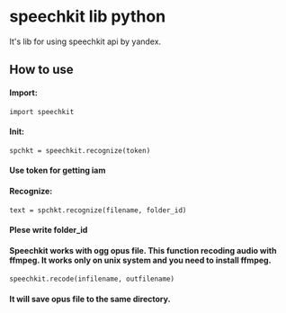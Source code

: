# speechkit lib python
 It's lib for using speechkit api by yandex.

## How to use

#### Import:

```python3
import speechkit
```
#### Init:

```python3
spchkt = speechkit.recognize(token)
```

#### Use token for getting iam

#### Recognize:
```python3
text = spchkt.recognize(filename, folder_id)
```
#### Plese write folder_id

#### Speechkit works with ogg opus file. This function recoding audio with ffmpeg. It works only on unix system and you need to install ffmpeg.
```python3
speechkit.recode(infilename, outfilename)
```

#### It will save opus file to the same directory.
